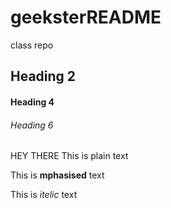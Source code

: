 # geeksterREADME
class repo
## Heading 2
#### Heading 4
###### Heading 6

HEY THERE This is plain text

This is __mphasised__ text

This is _itelic_ text
